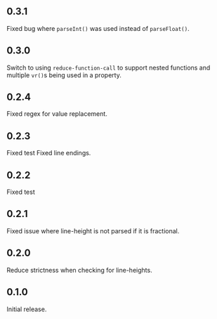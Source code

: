 0.3.1
-----------
Fixed bug where `parseInt()` was used instead of `parseFloat()`.

0.3.0
-----------
Switch to using `reduce-function-call` to support nested functions and multiple `vr()`s being
used in a property.

0.2.4
-----------
Fixed regex for value replacement.

0.2.3
-----------
Fixed test
Fixed line endings.

0.2.2
-----------
Fixed test

0.2.1
-----------
Fixed issue where line-height is not parsed if it is fractional.

0.2.0
-----------
Reduce strictness when checking for line-heights.

0.1.0
------------
Initial release.